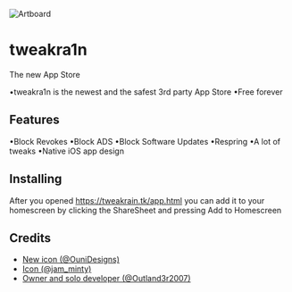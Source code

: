 ![Artboard](https://tweakrain.tk/assets/favicon.ico)
# tweakra1n
The new App Store

•tweakra1n is the newest and the safest 3rd party App Store
•Free forever

## Features
•Block Revokes
•Block ADS
•Block Software Updates
•Respring
•A lot of tweaks
•Native iOS app design

## Installing
After you opened https://tweakrain.tk/app.html you can add it to your homescreen by clicking the ShareSheet and pressing Add to Homescreen


## Credits
- [New icon (@OuniDesigns)](https://twitter.com/OuniDesigns/)
- [Icon (@jam_minty)](https://twitter.com/jam_minty/)
- [Owner and solo developer (@Outland3r2007)](https://twitter.com/Outland3r2007/) 